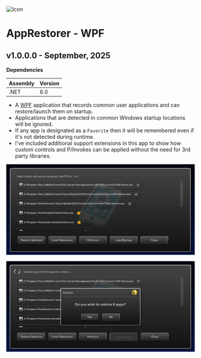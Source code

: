 ![Icon](./src/AppIcon.ico)

# AppRestorer - WPF

## v1.0.0.0 - September, 2025
**Dependencies**

| Assembly | Version |
| ---- | ---- |
| .NET | 8.0 |

- A [WPF](https://learn.microsoft.com/en-us/dotnet/desktop/wpf) application that records common user applications and can restore/launch them on startup.
- Applications that are detected in common Windows startup locations will be ignored.
- If any app is designated as a `Favorite` then it will be remembered even if it's not detected during runtime.
- I've included additional support extensions in this app to show how custom controls and P/Invokes can be applied without the need for 3rd party libraries.

![Screenshot](./Screenshot.png)

![CustomDialog](./Screenshot2.png)

